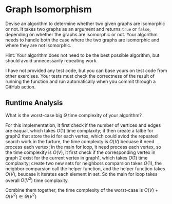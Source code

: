 # Graph Isomorphism

Devise an algorithm to determine whether two given graphs are isomorphic or not.
It takes two graphs as an argument and returns `true` or `false`, depending on
whether the graphs are isomorphic or not. Your algorithm needs to handle both
the case where the two graphs are isomorphic and where they are not isomorphic.

Hint: Your algorithm does not need to be the best possible algorithm, but should
avoid unnecessarily repeating work.

I have not provided any test code, but you can base yours on test code from
other exercises. Your tests must check the correctness of the result of running
the function and run automatically when you commit through a GitHub action.

## Runtime Analysis

What is the worst-case big $\Theta$ time complexity of your algorithm?

For this implementation, it first check if the number of vertices and edges are eaqual, which takes $O(1)$ time complaxity; it then create a talbe for graph2 that store the id for each vertex, which could aviod the repeated search work in the furture, the time complexty is $O(V)$ becuase it need process each vertex; in the main for loop, it need process each vertex, so the time complexity is $O(V)$, it first check if the corresponding vertex in graph 2 exist for the current vertex in graph1, which takes $O(1)$ time complaxity; create two new sets for neighbors comparsion takes $O(1)$, the neighbor comparsion call the helper function, and the helper function takes $O(V)$, beucase it iterates each element in set. So the main for loop takes overall $O(V^2)$ time complaxity.

Combine them together, the time complexity of the worst-case is $O(V)+O(V^2)\in \Theta(V^2)$